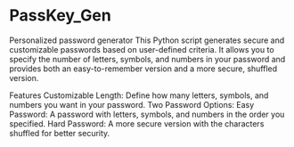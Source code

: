 # PassKey_Gen
Personalized password generator
This Python script generates secure and customizable passwords based on user-defined criteria. It allows you to specify the number of letters, symbols, and numbers in your password and provides both an easy-to-remember version and a more secure, shuffled version.

Features
Customizable Length: Define how many letters, symbols, and numbers you want in your password.
Two Password Options:
Easy Password: A password with letters, symbols, and numbers in the order you specified.
Hard Password: A more secure version with the characters shuffled for better security.
